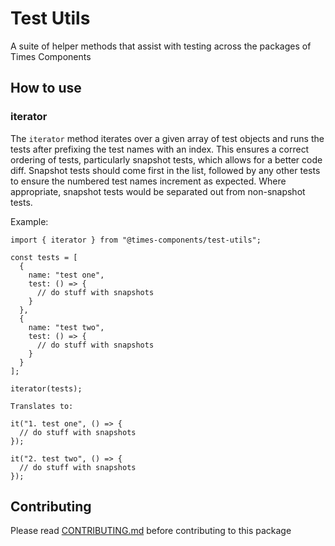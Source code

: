 # Test Utils

A suite of helper methods that assist with testing across the packages of Times
Components

## How to use

### iterator

The `iterator` method iterates over a given array of test objects and runs the
tests after prefixing the test names with an index. This ensures a correct
ordering of tests, particularly snapshot tests, which allows for a better code
diff. Snapshot tests should come first in the list, followed by any other tests
to ensure the numbered test names increment as expected. Where appropriate,
snapshot tests would be separated out from non-snapshot tests.

Example:

```
import { iterator } from "@times-components/test-utils";

const tests = [
  {
    name: "test one",
    test: () => {
      // do stuff with snapshots
    }
  },
  {
    name: "test two",
    test: () => {
      // do stuff with snapshots
    }
  }
];

iterator(tests);

Translates to:

it("1. test one", () => {
  // do stuff with snapshots
});

it("2. test two", () => {
  // do stuff with snapshots
});
```

## Contributing

Please read [CONTRIBUTING.md](./CONTRIBUTING.md) before contributing to this
package
